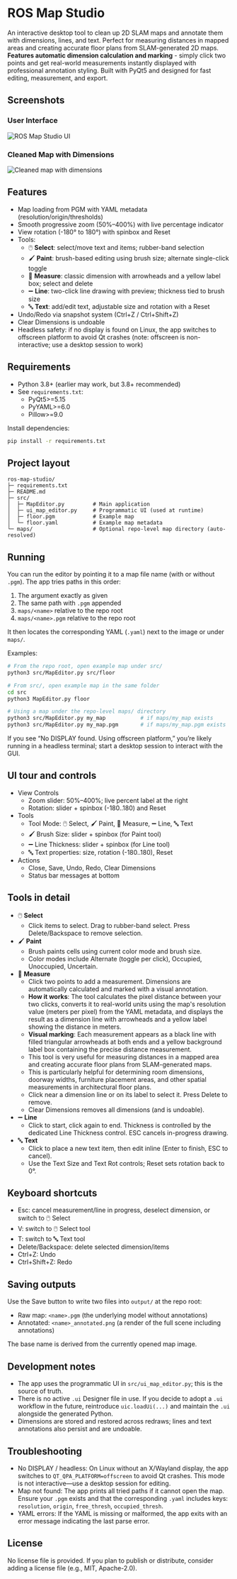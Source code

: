 # ROS Map Studio

An interactive desktop tool to clean up 2D SLAM maps and annotate them with dimensions, lines, and text. Perfect for measuring distances in mapped areas and creating accurate floor plans from SLAM-generated 2D maps. **Features automatic dimension calculation and marking** - simply click two points and get real-world measurements instantly displayed with professional annotation styling. Built with PyQt5 and designed for fast editing, measurement, and export.

## Screenshots

### User Interface
![ROS Map Studio UI](docs/UI.png)

### Cleaned Map with Dimensions
![Cleaned map with dimensions](docs/cleaned%20map%20with%20dimensions.png)

## Features

- Map loading from PGM with YAML metadata (resolution/origin/thresholds)
- Smooth progressive zoom (50%–400%) with live percentage indicator
- View rotation (-180° to 180°) with spinbox and Reset
- Tools:
	- 🖱️ **Select**: select/move text and items; rubber-band selection
	- 🖌️ **Paint**: brush-based editing using brush size; alternate single-click toggle
	- 📏 **Measure**: classic dimension with arrowheads and a yellow label box; select and delete
	- ➖ **Line**: two-click line drawing with preview; thickness tied to brush size
	- 🔤 **Text**: add/edit text, adjustable size and rotation with a Reset
- Undo/Redo via snapshot system (Ctrl+Z / Ctrl+Shift+Z)
- Clear Dimensions is undoable
- Headless safety: if no display is found on Linux, the app switches to offscreen platform to avoid Qt crashes (note: offscreen is non-interactive; use a desktop session to work)

## Requirements

- Python 3.8+ (earlier may work, but 3.8+ recommended)
- See `requirements.txt`:
	- PyQt5>=5.15
	- PyYAML>=6.0
	- Pillow>=9.0

Install dependencies:

```bash
pip install -r requirements.txt
```

## Project layout

```
ros-map-studio/
├─ requirements.txt
├─ README.md
├─ src/
│  ├─ MapEditor.py         # Main application
│  ├─ ui_map_editor.py     # Programmatic UI (used at runtime)
│  ├─ floor.pgm            # Example map
│  └─ floor.yaml           # Example map metadata
└─ maps/                   # Optional repo-level map directory (auto-resolved)
```

## Running

You can run the editor by pointing it to a map file name (with or without `.pgm`). The app tries paths in this order:

1) The argument exactly as given
2) The same path with `.pgm` appended
3) `maps/<name>` relative to the repo root
4) `maps/<name>.pgm` relative to the repo root

It then locates the corresponding YAML (`.yaml`) next to the image or under `maps/`.

Examples:

```bash
# From the repo root, open example map under src/
python3 src/MapEditor.py src/floor

# From src/, open example map in the same folder
cd src
python3 MapEditor.py floor

# Using a map under the repo-level maps/ directory
python3 src/MapEditor.py my_map           # if maps/my_map exists
python3 src/MapEditor.py my_map.pgm       # if maps/my_map.pgm exists
```

If you see “No DISPLAY found. Using offscreen platform,” you’re likely running in a headless terminal; start a desktop session to interact with the GUI.

## UI tour and controls

- View Controls
	- Zoom slider: 50%–400%; live percent label at the right
	- Rotation: slider + spinbox (-180..180) and Reset
- Tools
  - Tool Mode: 🖱️ Select, 🖌️ Paint, 📏 Measure, ➖ Line, 🔤 Text
  - 🖌️ Brush Size: slider + spinbox (for Paint tool)
  - ➖ Line Thickness: slider + spinbox (for Line tool)
  - 🔤 Text properties: size, rotation (-180..180), Reset
- Actions
	- Close, Save, Undo, Redo, Clear Dimensions
	- Status bar messages at bottom

## Tools in detail

- 🖱️ **Select**
	- Click items to select. Drag to rubber-band select. Press Delete/Backspace to remove selection.
- 🖌️ **Paint**
	- Brush paints cells using current color mode and brush size.
	- Color modes include Alternate (toggle per click), Occupied, Unoccupied, Uncertain.
- 📏 **Measure**
  - Click two points to add a measurement. Dimensions are automatically calculated and marked with a visual annotation.
  - **How it works**: The tool calculates the pixel distance between your two clicks, converts it to real-world units using the map's resolution value (meters per pixel) from the YAML metadata, and displays the result as a dimension line with arrowheads and a yellow label showing the distance in meters.
  - **Visual marking**: Each measurement appears as a black line with filled triangular arrowheads at both ends and a yellow background label box containing the precise distance measurement.
  - This tool is very useful for measuring distances in a mapped area and creating accurate floor plans from SLAM-generated maps.
  - This is particularly helpful for determining room dimensions, doorway widths, furniture placement areas, and other spatial measurements in architectural floor plans.
  - Click near a dimension line or on its label to select it. Press Delete to remove.
  - Clear Dimensions removes all dimensions (and is undoable).
- ➖ **Line**
  - Click to start, click again to end. Thickness is controlled by the dedicated Line Thickness control. ESC cancels in-progress drawing.
- 🔤 **Text**
	- Click to place a new text item, then edit inline (Enter to finish, ESC to cancel).
	- Use the Text Size and Text Rot controls; Reset sets rotation back to 0°.

## Keyboard shortcuts

- Esc: cancel measurement/line in progress, deselect dimension, or switch to 🖱️ Select
- V: switch to 🖱️ Select tool
- T: switch to 🔤 Text tool
- Delete/Backspace: delete selected dimension/items
- Ctrl+Z: Undo
- Ctrl+Shift+Z: Redo

## Saving outputs

Use the Save button to write two files into `output/` at the repo root:

- Raw map: `<name>.pgm` (the underlying model without annotations)
- Annotated: `<name>_annotated.png` (a render of the full scene including annotations)

The base name is derived from the currently opened map image.

## Development notes

- The app uses the programmatic UI in `src/ui_map_editor.py`; this is the source of truth.
- There is no active `.ui` Designer file in use. If you decide to adopt a `.ui` workflow in the future, reintroduce `uic.loadUi(...)` and maintain the `.ui` alongside the generated Python.
- Dimensions are stored and restored across redraws; lines and text annotations also persist and are undoable.

## Troubleshooting

- No DISPLAY / headless: On Linux without an X/Wayland display, the app switches to `QT_QPA_PLATFORM=offscreen` to avoid Qt crashes. This mode is not interactive—use a desktop session for editing.
- Map not found: The app prints all tried paths if it cannot open the map. Ensure your `.pgm` exists and that the corresponding `.yaml` includes keys: `resolution`, `origin`, `free_thresh`, `occupied_thresh`.
- YAML errors: If the YAML is missing or malformed, the app exits with an error message indicating the last parse error.

## License

No license file is provided. If you plan to publish or distribute, consider adding a license file (e.g., MIT, Apache-2.0).
